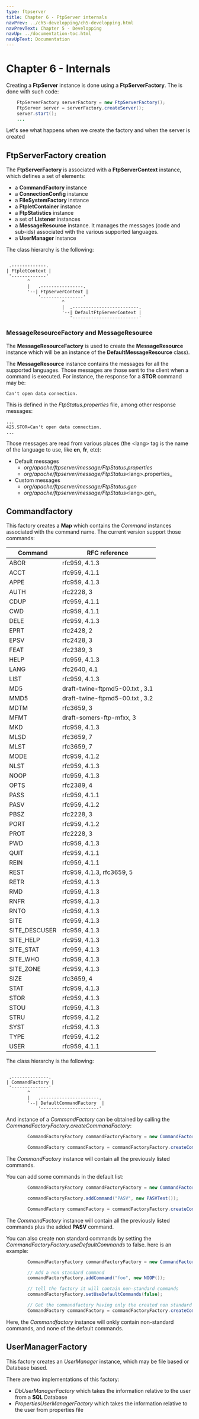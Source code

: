 ```yaml
---
type: ftpserver
title: Chapter 6 - FtpServer internals
navPrev: ../ch5-developping/ch5-developping.html
navPrevText: Chapter 5 - Developping
navUp: ../documentation-toc.html
navUpText: Documentation
---
```


# Chapter 6 - Internals

Creating a **FtpServer** instance is done using a **FtpServerFactory**. The is done with such code:

```java
    FtpServerFactory serverFactory = new FtpServerFactory();
    FtpServer server = serverFactory.createServer();
    server.start();
    ...
```

Let's see what happens when we create the factory and when the server is created

## FtpServerFactory creation

The **FtpServerFactory** is associated with a **FtpServerContext** instance, which defines a set of elements:

* a **CommandFactory** instance
* a **ConnectionConfig** instance
* a **FileSystemFactory** instance
* a **FtpletContainer** instance
* a **FtpStatistics** instance
* a set of **Listener** instances
* a **MessageResource** instance. It manages the messages  (code and sub-ids) associated with the various supported languages.
* a **UserManager** instance

The class hierarchy is the following:


```goat

 .-------------.
| FtpletContext |
 '-------------'
        ^
        |   .----------------.
        '--| FtpServerContext |
            '----------------'
                     ^
                     |  .-------------------------.
                     '--| DefaultFtpServerContext |
                        '-------------------------'

```

### MessageResourceFactory and MessageResource

The **MessageResourceFactory** is used to create the **MessageResource** instance which will be an instance of the **DefaultMessageResource** class).

The **MessageResource** instance contains the messages for all the supported languages. Those messages are those sent to the client when a command is executed. For instance, the response for a **STOR** command may be:

```
Can't open data connection.
```

This is defined in the _FtpStatus.properties_ file, among other response messages:

```
...
425.STOR=Can't open data connection.
...
```

Those messages are read from various places (the &lt;lang&gt; tag is the name of the language to use, like **en**, **fr**, etc):

* Default messages
  * _org/apache/ftpserver/message/FtpStatus.properties_
  * _org/apache/ftpserver/message/FtpStatus_&lt;lang&gt;.properties_
* Custom messages
  * _org/apache/ftpserver/message/FtpStatus.gen_
  * _org/apache/ftpserver/message/FtpStatus_&lt;lang&gt;.gen_

## Commandfactory

This factory creates a **Map** which contains the _Command_ instances associated with the command name. The current version support those commands:

| Command | RFC reference |
| --- | --- |
| ABOR | rfc959, 4.1.3 |
| ACCT | rfc959, 4.1.1 |
| APPE | rfc959, 4.1.3 |
| AUTH | rfc2228, 3 |
| CDUP | rfc959, 4.1.1 |
| CWD | rfc959, 4.1.1 |
| DELE | rfc959, 4.1.3 |
| EPRT | rfc2428, 2 |
| EPSV | rfc2428, 3 |
| FEAT | rfc2389, 3 |
| HELP | rfc959, 4.1.3 |
| LANG | rfc2640, 4.1 |
| LIST | rfc959, 4.1.3 |
| MD5 | draft-twine-ftpmd5-00.txt , 3.1 |
| MMD5 | draft-twine-ftpmd5-00.txt , 3.2 |
| MDTM | rfc3659, 3 |
| MFMT | draft-somers-ftp-mfxx, 3 |
| MKD | rfc959, 4.1.3 |
| MLSD | rfc3659, 7 |
| MLST | rfc3659, 7 |
| MODE | rfc959, 4.1.2 |
| NLST | rfc959, 4.1.3 |
| NOOP | rfc959, 4.1.3 |
| OPTS | rfc2389, 4 |
| PASS | rfc959, 4.1.1 |
| PASV | rfc959, 4.1.2 |
| PBSZ | rfc2228, 3 |
| PORT | rfc959, 4.1.2 |
| PROT | rfc2228, 3 |
| PWD | rfc959, 4.1.3 |
| QUIT | rfc959, 4.1.1 |
| REIN | rfc959, 4.1.1 |
| REST | rfc959, 4.1.3, rfc3659, 5 |
| RETR | rfc959, 4.1.3 |
| RMD | rfc959, 4.1.3 |
| RNFR | rfc959, 4.1.3 |
| RNTO | rfc959, 4.1.3 |
| SITE | rfc959, 4.1.3 |
| SITE_DESCUSER | rfc959, 4.1.3 |
| SITE_HELP | rfc959, 4.1.3 |
| SITE_STAT | rfc959, 4.1.3 |
| SITE_WHO | rfc959, 4.1.3 |
| SITE_ZONE | rfc959, 4.1.3 |
| SIZE | rfc3659, 4 |
| STAT | rfc959, 4.1.3 |
| STOR | rfc959, 4.1.3 |
| STOU | rfc959, 4.1.3 |
| STRU | rfc959, 4.1.2 |
| SYST | rfc959, 4.1.3 |
| TYPE | rfc959, 4.1.2 |
| USER | rfc959, 4.1.1 |

The class hierarchy is the following:

```goat

 .--------------.
| CommandFactory |
 '--------------'
        ^
        |   .----------------------.
        '--| DefaultCommandFactory  |
            '----------------------'

```


And instance of a _CommandFactory_ can be obtained by calling the _CommandFactoryFactory.createCommandFactory_:

```java
        CommandFactoryFactory commandFactoryFactory = new CommandFactoryFactory();

		CommandFactory commandFactory = commandFactoryFactory.createCommandFactory();    
```

The _CommandFactory_ instance will contain all the previously listed commands.

You can add some commands in the default list:

```java
        CommandFactoryFactory commandFactoryFactory = new CommandFactoryFactory();

        commandFactoryFactory.addCommand("PASV", new PASVTest());

		CommandFactory commandFactory = commandFactoryFactory.createCommandFactory();    
```

The _CommandFactory_ instance will contain all the previously listed commands plus the added **PASV** command.

You can also create non standard commands by setting the _CommandFactoryFactory.useDefaultCommands_ to false. here is an example:

```java
        CommandFactoryFactory commandFactoryFactory = new CommandFactoryFactory();

        // Add a non standard command
        commandFactoryFactory.addCommand("foo", new NOOP());

        // tell the factory it will contain non-standard commands
        commandFactoryFactory.setUseDefaultCommands(false);

        // Get the commandfactory having only the created non standard command
		CommandFactory commandFactory = commandFactoryFactory.createCommandFactory();


```

Here, the _Commandfactory_ instance will onkly contain non-standard commands, and none of the default commands.

## UserManagerFactory

This factory creates an _UserManager_ instance, which may be file based or Database based.

There are two implementations of this factory:

* _DbUserManagerFactory_ which takes the information relative to the user from a **SQL** Database
* _PropertiesUserManagerFactory_ which takes the information relative to the user from properties file
